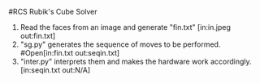 #RCS
Rubik's Cube Solver

1. Read the faces from an image and generate "fin.txt" [in:in.jpeg out:fin.txt]
2. "sg.py" generates the sequence of moves to be performed. #Open[in:fin.txt out:seqin.txt]
3. "inter.py" interprets them and makes the hardware work accordingly. [in:seqin.txt out:N/A]